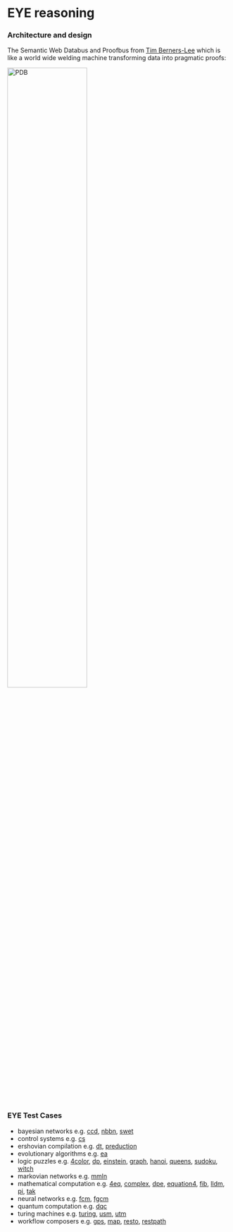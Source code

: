# EYE reasoning

### Architecture and design

The Semantic Web Databus and Proofbus from [Tim Berners-Lee](http://www.w3.org/People/Berners-Lee/) which is  
like a world wide welding machine transforming data into pragmatic proofs:  
  
<img src="https://www.w3.org/DesignIssues/diagrams/sweb-bus.png" width="60%" height="60%" alt="PDB"/>  

### EYE Test Cases

* bayesian networks e.g.
    [ccd](https://github.com/josd/eye/tree/master/reasoning/ccd),
    [nbbn](https://github.com/josd/eye/tree/master/reasoning/nbbn),
    [swet](https://github.com/josd/eye/tree/master/reasoning/swet)
* control systems e.g.
    [cs](https://github.com/josd/eye/tree/master/reasoning/cs)
* ershovian compilation e.g.
    [dt](https://github.com/josd/eye/tree/master/reasoning/dt),
    [preduction](https://github.com/josd/eye/tree/master/reasoning/preduction)
* evolutionary algorithms e.g.
    [ea](https://github.com/josd/eye/tree/master/reasoning/ea)
* logic puzzles e.g.
    [4color](https://github.com/josd/eye/tree/master/reasoning/4color),
    [dp](https://github.com/josd/eye/tree/master/reasoning/dp),
    [einstein](https://github.com/josd/eye/tree/master/reasoning/einstein),
    [graph](https://github.com/josd/eye/tree/master/reasoning/graph),
    [hanoi](https://github.com/josd/eye/tree/master/reasoning/hanoi),
    [queens](https://github.com/josd/eye/tree/master/reasoning/queens),
    [sudoku](https://github.com/josd/eye/tree/master/reasoning/sudoku),
    [witch](https://github.com/josd/eye/tree/master/reasoning/witch)
* markovian networks e.g.
    [mmln](https://github.com/josd/eye/tree/master/reasoning/mmln)
* mathematical computation e.g.
    [4eq](https://github.com/josd/eye/tree/master/reasoning/4eq),
    [complex](https://github.com/josd/eye/tree/master/reasoning/complex),
    [dpe](https://github.com/josd/eye/tree/master/reasoning/dpe),
    [equation4](https://github.com/josd/eye/tree/master/reasoning/equation4),
    [fib](https://github.com/josd/eye/tree/master/reasoning/fib),
    [lldm](https://github.com/josd/eye/tree/master/reasoning/lldm),
    [pi](https://github.com/josd/eye/tree/master/reasoning/pi),
    [tak](https://github.com/josd/eye/tree/master/reasoning/tak)
* neural networks e.g.
    [fcm](https://github.com/josd/eye/tree/master/reasoning/fcm),
    [fgcm](https://github.com/josd/eye/tree/master/reasoning/fgcm)
* quantum computation e.g.
    [dqc](https://github.com/josd/eye/tree/master/reasoning/dqc)
* turing machines e.g.
    [turing](https://github.com/josd/eye/tree/master/reasoning/turing),
    [usm](https://github.com/josd/eye/tree/master/reasoning/usm),
    [utm](https://github.com/josd/eye/tree/master/reasoning/utm)
* workflow composers e.g.
    [gps](https://github.com/josd/eye/tree/master/reasoning/gps),
    [map](https://github.com/josd/eye/tree/master/reasoning/map),
    [resto](https://github.com/josd/eye/tree/master/reasoning/resto),
    [restpath](https://github.com/josd/eye/tree/master/reasoning/restpath)
